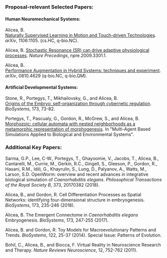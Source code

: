 ### Proposal-relevant Selected Papers:
#### Human Neuromechanical Systems:
Alicea, B.  
[Naturally Supervised Learning in Motion and Touch-driven Technologies](https://arxiv.org/abs/1106.1105). _arXiv_, 1106:1105. (cs.HC, q-bio.NC).  

Alicea, B.
[Stochastic Resonance (SR) can drive adaptive physiological processes](http://precedings.nature.com/documents/3301/version/1). _Nature Precedings_, npre.2009.3301.1.  

Alicea, B.  
[Performance Augmentation in Hybrid Systems: techniques and experiment](https://arxiv.org/abs/0810.4629). _arXiv_, 0810.4629 (q-bio.NC, q-bio.QM).  


#### Artificial Developmental Systems:
Stone, R., Portegys, T., Mikhailovsky, G., and Alicea, B.	 
[Origins of the Embryo: self-organization through cybernetic regulation](https://www.researchgate.net/publication/316861647_Origins_of_the_Embryo_self-organization_through_cybernetic_regulation_Preprint). _BioSystems_, 173, 73-82.  

Portegys, T., Pascualy, G., Gordon, R., McGrew, S., and Alicea, B.  
[Morphozoic: cellular automata with nested neighborhoods as a metamorphic representation of morphogenesis](https://www.academia.edu/30534372/Morphozoic_Cellular_Automata_with_Nested_Neighborhoods_as_a_Metamorphic_Representation_of_Morphogenesis). In "Multi-Agent Based Simulations Applied to Biological and Environmental Systems".  


### Additional Key Papers:

Sarma, G.P., Lee, C-W., Portegys, T., Ghayoomie, V., Jacobs, T., Alicea, B., Cantarelli, M., Currie, M., Gerkin, R.C., Gingell, S., Gleeson, P., Gordon, R., Hasani, R.M., Idili, G., Khayrulin, S., Lung, D., Palyanov, A., Watts, M., Larson, S.D. 
OpenWorm: overview and recent advances in integrative biological simulation of _Caenorhabditis elegans_. _Philosophical Transactions of the Royal Society B_, 373, 20170382 (2018).

Alicea, B., and Gordon, R. 
Cell Differentiation Processes as Spatial Networks: identifying four-dimensional structure in embryogenesis. _BioSystems_, 173, 235-246 (2018).

Alicea, B. The Emergent Connectome in _Caenorhabditis elegans_ Embryogenesis. _BioSystems_, 173, 247-255 (2017).

Alicea, B. and Gordon, R. Toy Models for Macroevolutionary Patterns and Trends. _BioSystems_, 122, 25-37 (2014). Special Issue: Patterns of Evolution.

Bohil, C., Alicea, B., and Biocca, F. Virtual Reality in Neuroscience Research and Therapy. _Nature Reviews Neuroscience_, 12, 752-762 (2011).
